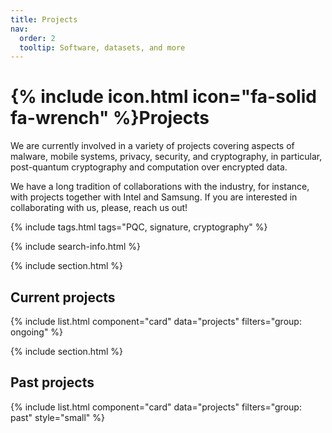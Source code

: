 ```yaml
---
title: Projects
nav:
  order: 2
  tooltip: Software, datasets, and more
---
```


# {% include icon.html icon="fa-solid fa-wrench" %}Projects

We are currently involved in a variety of projects covering aspects of malware, mobile systems, privacy, security, and cryptography, in particular, post-quantum cryptography and computation over encrypted data. 

We have a long tradition of collaborations with the industry, for instance, with projects together with Intel and Samsung. If you are interested in collaborating with us, please, reach us out!



{% include tags.html tags="PQC, signature, cryptography" %}

{% include search-info.html %}

{% include section.html %}

## Current projects

{% include list.html component="card" data="projects" filters="group: ongoing" %}

{% include section.html %}

## Past projects

{% include list.html component="card" data="projects" filters="group: past" style="small" %}
